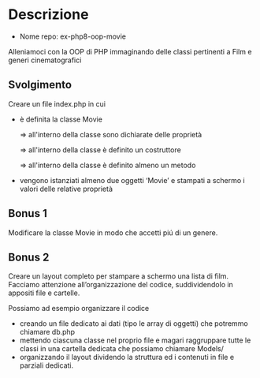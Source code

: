 # Descrizione
- Nome repo: ex-php8-oop-movie

Alleniamoci con la OOP di PHP immaginando delle classi pertinenti a Film e generi cinematografici

## Svolgimento
Creare un file index.php in cui
- è definita la classe Movie

   => all'interno della classe sono dichiarate delle proprietà

   => all'interno della classe è definito un costruttore

   => all'interno della classe è definito almeno un metodo

- vengono istanziati almeno due oggetti ‘Movie’ e stampati a schermo i valori delle relative proprietà

## Bonus 1
Modificare la classe Movie in modo che accetti piú di un genere.

## Bonus 2
Creare un layout completo per stampare a schermo una lista di film.
Facciamo attenzione all’organizzazione del codice, suddividendolo in appositi file e cartelle.

Possiamo ad esempio organizzare il codice
- creando un file dedicato ai dati (tipo le array di oggetti) che potremmo chiamare db.php
- mettendo ciascuna classe nel proprio file e magari raggruppare tutte le classi in una cartella dedicata che possiamo chiamare Models/
- organizzando il layout dividendo la struttura ed i contenuti in file e parziali dedicati.